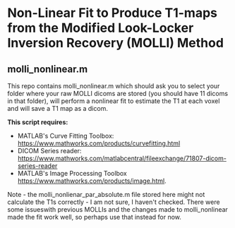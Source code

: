 # Non-Linear Fit to Produce T1-maps from the Modified Look-Locker Inversion Recovery (MOLLI) Method 

## molli_nonlinear.m

This repo contains molli_nonlinear.m which should ask you to select your folder where your raw MOLLI dicoms are stored (you should have 11 dicoms in that folder), will perform a nonlinear fit to estimate the T1 at each voxel and will save a T1 map as a dicom. 

**This script requires:**
- MATLAB's Curve Fitting Toolbox: https://www.mathworks.com/products/curvefitting.html
- DICOM Series reader: https://www.mathworks.com/matlabcentral/fileexchange/71807-dicom-series-reader 
- MATLAB's Image Processing Toolbox https://www.mathworks.com/products/image.html.


Note - the molli_nonlienar_par_absolute.m file stored here might not calculate the T1s correctly - I am not sure, I haven't checked. There were some issueswith previous MOLLIs and the changes made to molli_nonlinear made the fit work well, so perhaps use that instead for now.
